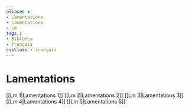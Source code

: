 ```yaml
---
aliases : 
- Lamentations
- Lamentations
- Lm
tags : 
- Bible/Lm
- français
cssclass : français
---
```


# Lamentations

[[Lm 1|Lamentations 1]]
[[Lm 2|Lamentations 2]]
[[Lm 3|Lamentations 3]]
[[Lm 4|Lamentations 4]]
[[Lm 5|Lamentations 5]]
